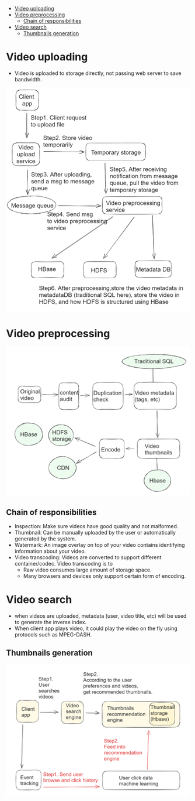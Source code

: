 - [Video uploading](#video-uploading)
- [Video preprocessing](#video-preprocessing)
  - [Chain of responsibilities](#chain-of-responsibilities)
- [Video search](#video-search)
  - [Thumbnails generation](#thumbnails-generation)

# Video uploading
* Video is uploaded to storage directly, not passing web server to save bandwidth. 

![Upload video](../.gitbook/assets/youtube_flowchart.png)

# Video preprocessing
![Video processing](../.gitbook/assets/youtube_preprocessing.png)

## Chain of responsibilities
* Inspection: Make sure videos have good quality and not malformed.
* Thumbnail: Can be manually uploaded by the user or automatically generated by the system.
* Watermark: An image overlay on top of your video contains identifying information about your video. 
* Video transcoding: Videos are converted to support different container/codec. Video transcoding is to 
  * Raw video consumes large amount of storage space. 
  * Many browsers and devices only support certain form of encoding.

# Video search
* when videos are uploaded, metadata (user, video title, etc) will be used to generate the inverse index. 
* When client app plays video, it could play the video on the fly using protocols such as MPEG-DASH. 

## Thumbnails generation

![Video processing](../.gitbook/assets/youtube_thumbnails.png)
